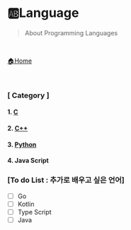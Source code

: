 # 🆎Language

> About Programming Languages

<br>

[🏠Home](https://github.com/batboy118/Study_Note)

<br>

### [ Category ]

#### 1. [C](C/README.md)

#### 2. [C++](C++/README.md)

#### 3. [Python](Python/README.md)

#### 4. Java Script



### [To do List : 추가로 배우고 싶은 언어]

- [ ] Go
- [ ] Kotlin
- [ ] Type Script
- [ ] Java
